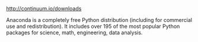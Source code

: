 http://continuum.io/downloads

Anaconda is a completely free Python distribution (including for commercial use and redistribution). It includes over 195 of the most popular Python packages for science, math, engineering, data analysis.

